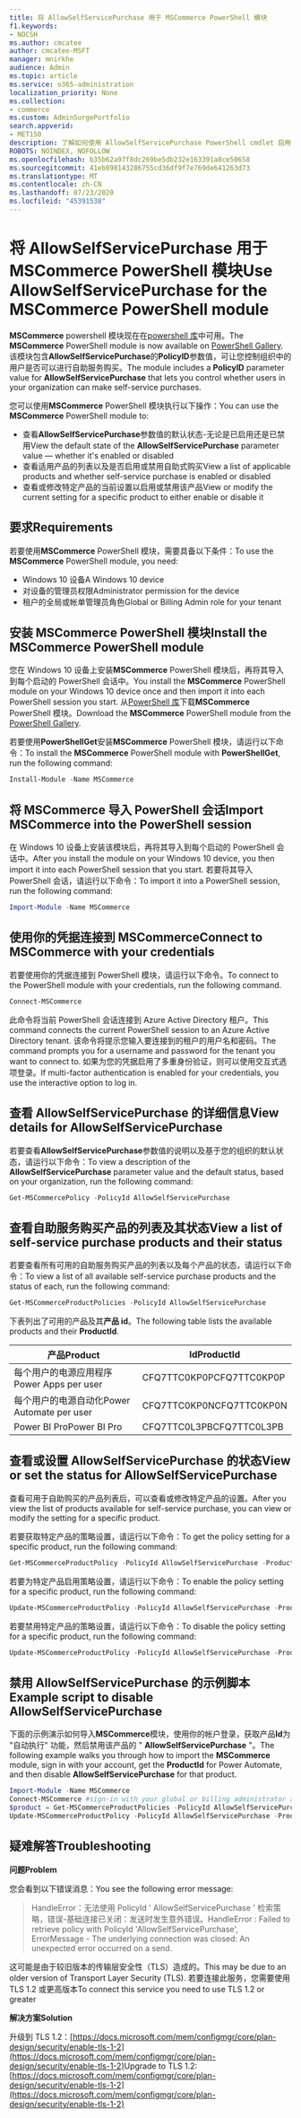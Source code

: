 ```yaml
---
title: 将 AllowSelfServicePurchase 用于 MSCommerce PowerShell 模块
f1.keywords:
- NOCSH
ms.author: cmcatee
author: cmcatee-MSFT
manager: mnirkhe
audience: Admin
ms.topic: article
ms.service: o365-administration
localization_priority: None
ms.collection:
- commerce
ms.custom: AdminSurgePortfolio
search.appverid:
- MET150
description: 了解如何使用 AllowSelfServicePurchase PowerShell cmdlet 启用或禁用自助购买。
ROBOTS: NOINDEX, NOFOLLOW
ms.openlocfilehash: b35b62a97f8dc269be5db232e163391a8ce50658
ms.sourcegitcommit: 41eb898143286755cd36df9f7e769de641263d73
ms.translationtype: MT
ms.contentlocale: zh-CN
ms.lasthandoff: 07/23/2020
ms.locfileid: "45391538"
---
```

# <a name="use-allowselfservicepurchase-for-the-mscommerce-powershell-module"></a><span data-ttu-id="15100-103">将 AllowSelfServicePurchase 用于 MSCommerce PowerShell 模块</span><span class="sxs-lookup"><span data-stu-id="15100-103">Use AllowSelfServicePurchase for the MSCommerce PowerShell module</span></span>

<span data-ttu-id="15100-104">**MSCommerce** powershell 模块现在在[powershell 库](https://aka.ms/allowselfservicepurchase-powershell-gallery)中可用。</span><span class="sxs-lookup"><span data-stu-id="15100-104">The **MSCommerce** PowerShell module is now available on [PowerShell Gallery](https://aka.ms/allowselfservicepurchase-powershell-gallery).</span></span> <span data-ttu-id="15100-105">该模块包含**AllowSelfServicePurchase**的**PolicyID**参数值，可让您控制组织中的用户是否可以进行自助服务购买。</span><span class="sxs-lookup"><span data-stu-id="15100-105">The module includes a **PolicyID** parameter value for **AllowSelfServicePurchase** that lets you control whether users in your organization can make self-service purchases.</span></span>

<span data-ttu-id="15100-106">您可以使用**MSCommerce** PowerShell 模块执行以下操作：</span><span class="sxs-lookup"><span data-stu-id="15100-106">You can use the **MSCommerce** PowerShell module to:</span></span>

- <span data-ttu-id="15100-107">查看**AllowSelfServicePurchase**参数值的默认状态-无论是已启用还是已禁用</span><span class="sxs-lookup"><span data-stu-id="15100-107">View the default state of the **AllowSelfServicePurchase** parameter value — whether it's enabled or disabled</span></span>
- <span data-ttu-id="15100-108">查看适用产品的列表以及是否启用或禁用自助式购买</span><span class="sxs-lookup"><span data-stu-id="15100-108">View a list of applicable products and whether self-service purchase is enabled or disabled</span></span>
- <span data-ttu-id="15100-109">查看或修改特定产品的当前设置以启用或禁用该产品</span><span class="sxs-lookup"><span data-stu-id="15100-109">View or modify the current setting for a specific product to either enable or disable it</span></span>

## <a name="requirements"></a><span data-ttu-id="15100-110">要求</span><span class="sxs-lookup"><span data-stu-id="15100-110">Requirements</span></span>

<span data-ttu-id="15100-111">若要使用**MSCommerce** PowerShell 模块，需要具备以下条件：</span><span class="sxs-lookup"><span data-stu-id="15100-111">To use the **MSCommerce** PowerShell module, you need:</span></span>

- <span data-ttu-id="15100-112">Windows 10 设备</span><span class="sxs-lookup"><span data-stu-id="15100-112">A Windows 10 device</span></span>
- <span data-ttu-id="15100-113">对设备的管理员权限</span><span class="sxs-lookup"><span data-stu-id="15100-113">Administrator permission for the device</span></span>
- <span data-ttu-id="15100-114">租户的全局或帐单管理员角色</span><span class="sxs-lookup"><span data-stu-id="15100-114">Global or Billing Admin role for your tenant</span></span>

## <a name="install-the-mscommerce-powershell-module"></a><span data-ttu-id="15100-115">安装 MSCommerce PowerShell 模块</span><span class="sxs-lookup"><span data-stu-id="15100-115">Install the MSCommerce PowerShell module</span></span>

<span data-ttu-id="15100-116">您在 Windows 10 设备上安装**MSCommerce** PowerShell 模块后，再将其导入到每个启动的 PowerShell 会话中。</span><span class="sxs-lookup"><span data-stu-id="15100-116">You install the **MSCommerce** PowerShell module on your Windows 10 device once and then import it into each PowerShell session you start.</span></span> <span data-ttu-id="15100-117">从[PowerShell 库](https://aka.ms/allowselfservicepurchase-powershell-gallery)下载**MSCommerce** PowerShell 模块。</span><span class="sxs-lookup"><span data-stu-id="15100-117">Download the **MSCommerce** PowerShell module from the [PowerShell Gallery](https://aka.ms/allowselfservicepurchase-powershell-gallery).</span></span>

<span data-ttu-id="15100-118">若要使用**PowerShellGet**安装**MSCommerce** PowerShell 模块，请运行以下命令：</span><span class="sxs-lookup"><span data-stu-id="15100-118">To install the **MSCommerce** PowerShell module with **PowerShellGet**, run the following command:</span></span>

```powershell
Install-Module -Name MSCommerce
```

## <a name="import-mscommerce-into-the-powershell-session"></a><span data-ttu-id="15100-119">将 MSCommerce 导入 PowerShell 会话</span><span class="sxs-lookup"><span data-stu-id="15100-119">Import MSCommerce into the PowerShell session</span></span>

<span data-ttu-id="15100-120">在 Windows 10 设备上安装该模块后，再将其导入到每个启动的 PowerShell 会话中。</span><span class="sxs-lookup"><span data-stu-id="15100-120">After you install the module on your Windows 10 device, you then import it into each PowerShell session that you start.</span></span> <span data-ttu-id="15100-121">若要将其导入 PowerShell 会话，请运行以下命令：</span><span class="sxs-lookup"><span data-stu-id="15100-121">To import it into a PowerShell session, run the following command:</span></span>

```powershell
Import-Module -Name MSCommerce
```

## <a name="connect-to-mscommerce-with-your-credentials"></a><span data-ttu-id="15100-122">使用你的凭据连接到 MSCommerce</span><span class="sxs-lookup"><span data-stu-id="15100-122">Connect to MSCommerce with your credentials</span></span>

<span data-ttu-id="15100-123">若要使用你的凭据连接到 PowerShell 模块，请运行以下命令。</span><span class="sxs-lookup"><span data-stu-id="15100-123">To connect to the PowerShell module with your credentials, run the following command.</span></span>

```powershell
Connect-MSCommerce
```

<span data-ttu-id="15100-124">此命令将当前 PowerShell 会话连接到 Azure Active Directory 租户。</span><span class="sxs-lookup"><span data-stu-id="15100-124">This command connects the current PowerShell session to an Azure Active Directory tenant.</span></span> <span data-ttu-id="15100-125">该命令将提示您输入要连接到的租户的用户名和密码。</span><span class="sxs-lookup"><span data-stu-id="15100-125">The command prompts you for a username and password for the tenant you want to connect to.</span></span> <span data-ttu-id="15100-126">如果为您的凭据启用了多重身份验证，则可以使用交互式选项登录。</span><span class="sxs-lookup"><span data-stu-id="15100-126">If multi-factor authentication is enabled for your credentials, you use the interactive option to log in.</span></span>

## <a name="view-details-for-allowselfservicepurchase"></a><span data-ttu-id="15100-127">查看 AllowSelfServicePurchase 的详细信息</span><span class="sxs-lookup"><span data-stu-id="15100-127">View details for AllowSelfServicePurchase</span></span>

<span data-ttu-id="15100-128">若要查看**AllowSelfServicePurchase**参数值的说明以及基于您的组织的默认状态，请运行以下命令：</span><span class="sxs-lookup"><span data-stu-id="15100-128">To view a description of the **AllowSelfServicePurchase** parameter value and the default status, based on your organization, run the following command:</span></span>

```powershell
Get-MSCommercePolicy -PolicyId AllowSelfServicePurchase
```

## <a name="view-a-list-of-self-service-purchase-products-and-their-status"></a><span data-ttu-id="15100-129">查看自助服务购买产品的列表及其状态</span><span class="sxs-lookup"><span data-stu-id="15100-129">View a list of self-service purchase products and their status</span></span>

<span data-ttu-id="15100-130">若要查看所有可用的自助服务购买产品的列表以及每个产品的状态，请运行以下命令：</span><span class="sxs-lookup"><span data-stu-id="15100-130">To view a list of all available self-service purchase products and the status of each, run the following command:</span></span>

```powershell
Get-MSCommerceProductPolicies -PolicyId AllowSelfServicePurchase
```

<span data-ttu-id="15100-131">下表列出了可用的产品及其**产品 id**。</span><span class="sxs-lookup"><span data-stu-id="15100-131">The following table lists the available products and their **ProductId**.</span></span>

| <span data-ttu-id="15100-132">产品</span><span class="sxs-lookup"><span data-stu-id="15100-132">Product</span></span> | <span data-ttu-id="15100-133">Id</span><span class="sxs-lookup"><span data-stu-id="15100-133">ProductId</span></span> |
|-----------------------------|--------------|
| <span data-ttu-id="15100-134">每个用户的电源应用程序</span><span class="sxs-lookup"><span data-stu-id="15100-134">Power Apps per user</span></span> | <span data-ttu-id="15100-135">CFQ7TTC0KP0P</span><span class="sxs-lookup"><span data-stu-id="15100-135">CFQ7TTC0KP0P</span></span> |
| <span data-ttu-id="15100-136">每个用户的电源自动化</span><span class="sxs-lookup"><span data-stu-id="15100-136">Power Automate per user</span></span> | <span data-ttu-id="15100-137">CFQ7TTC0KP0N</span><span class="sxs-lookup"><span data-stu-id="15100-137">CFQ7TTC0KP0N</span></span> |
| <span data-ttu-id="15100-138">Power BI Pro</span><span class="sxs-lookup"><span data-stu-id="15100-138">Power BI Pro</span></span> | <span data-ttu-id="15100-139">CFQ7TTC0L3PB</span><span class="sxs-lookup"><span data-stu-id="15100-139">CFQ7TTC0L3PB</span></span> |

## <a name="view-or-set-the-status-for-allowselfservicepurchase"></a><span data-ttu-id="15100-140">查看或设置 AllowSelfServicePurchase 的状态</span><span class="sxs-lookup"><span data-stu-id="15100-140">View or set the status for AllowSelfServicePurchase</span></span>

<span data-ttu-id="15100-141">查看可用于自助购买的产品列表后，可以查看或修改特定产品的设置。</span><span class="sxs-lookup"><span data-stu-id="15100-141">After you view the list of products available for self-service purchase, you can view or modify the setting for a specific product.</span></span>

<span data-ttu-id="15100-142">若要获取特定产品的策略设置，请运行以下命令：</span><span class="sxs-lookup"><span data-stu-id="15100-142">To get the policy setting for a specific product, run the following command:</span></span>

```powershell
Get-MSCommerceProductPolicy -PolicyId AllowSelfServicePurchase -ProductId CFQ7TTC0KP0N
```

<span data-ttu-id="15100-143">若要为特定产品启用策略设置，请运行以下命令：</span><span class="sxs-lookup"><span data-stu-id="15100-143">To enable the policy setting for a specific product, run the following command:</span></span>

```powershell
Update-MSCommerceProductPolicy -PolicyId AllowSelfServicePurchase -ProductId CFQ7TTC0KP0N -Enabled $True
```

<span data-ttu-id="15100-144">若要禁用特定产品的策略设置，请运行以下命令：</span><span class="sxs-lookup"><span data-stu-id="15100-144">To disable the policy setting for a specific product, run the following command:</span></span>

```powershell
Update-MSCommerceProductPolicy -PolicyId AllowSelfServicePurchase -ProductId CFQ7TTC0KP0N -Enabled $False
```

## <a name="example-script-to-disable-allowselfservicepurchase"></a><span data-ttu-id="15100-145">禁用 AllowSelfServicePurchase 的示例脚本</span><span class="sxs-lookup"><span data-stu-id="15100-145">Example script to disable AllowSelfServicePurchase</span></span>

<span data-ttu-id="15100-146">下面的示例演示如何导入**MSCommerce**模块，使用你的帐户登录，获取产品**Id**为 "自动执行" 功能，然后禁用该产品的 " **AllowSelfServicePurchase** "。</span><span class="sxs-lookup"><span data-stu-id="15100-146">The following example walks you through how to import the **MSCommerce** module, sign in with your account, get the **ProductId** for Power Automate, and then disable **AllowSelfServicePurchase** for that product.</span></span>

```powershell
Import-Module -Name MSCommerce
Connect-MSCommerce #sign-in with your global or billing administrator account when prompted
$product = Get-MSCommerceProductPolicies -PolicyId AllowSelfServicePurchase | where {$_.ProductName -match 'Power Automate'}
Update-MSCommerceProductPolicy -PolicyId AllowSelfServicePurchase -ProductId $product.ProductID -Enabled $false
```

## <a name="troubleshooting"></a><span data-ttu-id="15100-147">疑难解答</span><span class="sxs-lookup"><span data-stu-id="15100-147">Troubleshooting</span></span>

<span data-ttu-id="15100-148">**问题**</span><span class="sxs-lookup"><span data-stu-id="15100-148">**Problem**</span></span>

<span data-ttu-id="15100-149">您会看到以下错误消息：</span><span class="sxs-lookup"><span data-stu-id="15100-149">You see the following error message:</span></span>

> <span data-ttu-id="15100-150">HandleError：无法使用 PolicyId ' AllowSelfServicePurchase ' 检索策略，错误-基础连接已关闭：发送时发生意外错误。</span><span class="sxs-lookup"><span data-stu-id="15100-150">HandleError : Failed to retrieve policy with PolicyId 'AllowSelfServicePurchase', ErrorMessage - The underlying connection was closed: An unexpected error occurred on a send.</span></span>

<span data-ttu-id="15100-151">这可能是由于较旧版本的传输层安全性（TLS）造成的。</span><span class="sxs-lookup"><span data-stu-id="15100-151">This may be due to an older version of Transport Layer Security (TLS).</span></span> <span data-ttu-id="15100-152">若要连接此服务，您需要使用 TLS 1.2 或更高版本</span><span class="sxs-lookup"><span data-stu-id="15100-152">To connect this service you need to use TLS 1.2 or greater</span></span>

<span data-ttu-id="15100-153">**解决方案**</span><span class="sxs-lookup"><span data-stu-id="15100-153">**Solution**</span></span>

<span data-ttu-id="15100-154">升级到 TLS 1.2：[https://docs.microsoft.com/mem/configmgr/core/plan-design/security/enable-tls-1-2](https://docs.microsoft.com/mem/configmgr/core/plan-design/security/enable-tls-1-2)</span><span class="sxs-lookup"><span data-stu-id="15100-154">Upgrade to TLS 1.2: [https://docs.microsoft.com/mem/configmgr/core/plan-design/security/enable-tls-1-2](https://docs.microsoft.com/mem/configmgr/core/plan-design/security/enable-tls-1-2)</span></span>

<!--
## Uninstall the MSCommerce module

Before you uninstall the MSCommerce module, close your current PowerShell session, then open a new session with admin rights.

To remove the **MSCommerce** PowerShell module from your computer, run the following command:

```powershell
Uninstall-Module -Name MSCommerce
```-->
